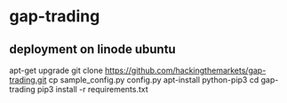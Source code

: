 # gap-trading


## deployment on linode ubuntu

apt-get upgrade
git clone https://github.com/hackingthemarkets/gap-trading.git
cp sample_config.py config.py
apt-install python-pip3
cd gap-trading
pip3 install -r requirements.txt


